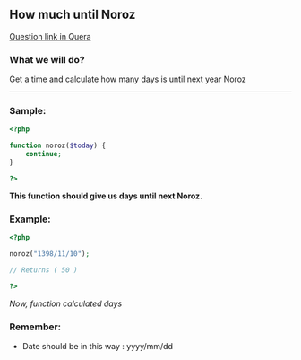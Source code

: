 ## How much until Noroz

[Question link in Quera](https://quera.ir/problemset/technology/57760/سؤال-php-تا-نوروز)

### What we will do?

Get a time and calculate how many days is until next year Noroz

---

### Sample:

```PHP
<?php

function noroz($today) {
    continue;
}

?>
```

**This function should give us days until next Noroz.**

### Example:

```PHP
<?php

noroz("1398/11/10");

// Returns ( 50 )

?>
```

*Now, function calculated days*

### Remember:

- Date should be in this way : yyyy/mm/dd
